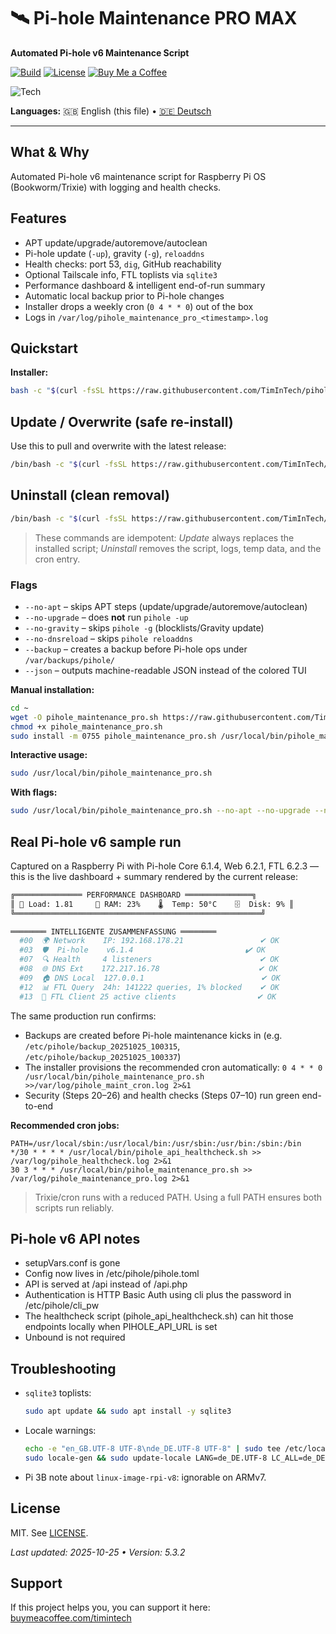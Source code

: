 # 🛰️ Pi-hole Maintenance PRO MAX
**Automated Pi-hole v6 Maintenance Script**

[![Build](https://img.shields.io/github/actions/workflow/status/TimInTech/pihole-maintenance-pro/ci-sanity.yml?branch=main)](https://github.com/TimInTech/pihole-maintenance-pro/actions)
[![License](https://img.shields.io/github/license/TimInTech/pihole-maintenance-pro)](LICENSE)
[![Buy Me a Coffee](https://img.shields.io/badge/Buy%20me%20a%20coffee-Donate-ffdd00?logo=buymeacoffee&logoColor=000&labelColor=fff)](https://buymeacoffee.com/timintech)

<img src="https://skillicons.dev/icons?i=bash,linux" alt="Tech" />

**Languages:** 🇬🇧 English (this file) • [🇩🇪 Deutsch](README.de.md)



---

## What & Why
Automated Pi-hole v6 maintenance script for Raspberry Pi OS (Bookworm/Trixie) with logging and health checks.

## Features
- APT update/upgrade/autoremove/autoclean  
- Pi-hole update (`-up`), gravity (`-g`), `reloaddns`  
- Health checks: port 53, `dig`, GitHub reachability  
- Optional Tailscale info, FTL toplists via `sqlite3`  
- Performance dashboard & intelligent end-of-run summary  
- Automatic local backup prior to Pi-hole changes  
- Installer drops a weekly cron (`0 4 * * 0`) out of the box  
- Logs in `/var/log/pihole_maintenance_pro_<timestamp>.log`

## Quickstart
**Installer:**
```bash
bash -c "$(curl -fsSL https://raw.githubusercontent.com/TimInTech/pihole-maintenance-pro/main/scripts/install.sh)"
```

<!-- UNINSTALL:BEGIN -->
## Update / Overwrite (safe re-install)

Use this to pull and overwrite with the latest release:
```bash
/bin/bash -c "$(curl -fsSL https://raw.githubusercontent.com/TimInTech/pihole-maintenance-pro/main/scripts/install.sh)"
```

## Uninstall (clean removal)
```bash
/bin/bash -c "$(curl -fsSL https://raw.githubusercontent.com/TimInTech/pihole-maintenance-pro/main/scripts/uninstall.sh)"
```

> These commands are idempotent: *Update* always replaces the installed script; *Uninstall* removes the script, logs, temp data, and the cron entry.
<!-- UNINSTALL:END -->

### Flags

- `--no-apt` – skips APT steps (update/upgrade/autoremove/autoclean)  
- `--no-upgrade` – does **not** run `pihole -up`  
- `--no-gravity` – skips `pihole -g` (blocklists/Gravity update)  
- `--no-dnsreload` – skips `pihole reloaddns`  
- `--backup` – creates a backup before Pi-hole ops under `/var/backups/pihole/`  
- `--json` – outputs machine-readable JSON instead of the colored TUI

**Manual installation:**

```bash
cd ~
wget -O pihole_maintenance_pro.sh https://raw.githubusercontent.com/TimInTech/pihole-maintenance-pro/main/pihole_maintenance_pro.sh
chmod +x pihole_maintenance_pro.sh
sudo install -m 0755 pihole_maintenance_pro.sh /usr/local/bin/pihole_maintenance_pro.sh
```

**Interactive usage:**

```bash
sudo /usr/local/bin/pihole_maintenance_pro.sh
```

**With flags:**

```bash
sudo /usr/local/bin/pihole_maintenance_pro.sh --no-apt --no-upgrade --no-gravity --no-dnsreload
```

## Real Pi-hole v6 sample run
Captured on a Raspberry Pi with Pi-hole Core 6.1.4, Web 6.2.1, FTL 6.2.3 — this is the live dashboard + summary rendered by the current release:

```bash
╔═══════════════ PERFORMANCE DASHBOARD ═══════════════╗
║ 🚀 Load: 1.81     💾 RAM: 23%    🌡  Temp: 50°C    🗄  Disk: 9% ║
╚═══════════════════════════════════════════════════════╝

════════ INTELLIGENTE ZUSAMMENFASSUNG ════════
  #00  🌍 Network    IP: 192.168.178.21                 ✔ OK
  #03  🛡  Pi-hole    v6.1.4                         ✔ OK
  #07  🔍 Health     4 listeners                        ✔ OK
  #08  🌐 DNS Ext    172.217.16.78                      ✔ OK
  #09  🏠 DNS Local  127.0.0.1                          ✔ OK
  #12  📊 FTL Query  24h: 141222 queries, 1% blocked    ✔ OK
  #13  👥 FTL Client 25 active clients                  ✔ OK
```

The same production run confirms:
- Backups are created before Pi-hole maintenance kicks in (e.g. `/etc/pihole/backup_20251025_100315`, `/etc/pihole/backup_20251025_100337`)
- The installer provisions the recommended cron automatically: `0 4 * * 0 /usr/local/bin/pihole_maintenance_pro.sh >>/var/log/pihole_maint_cron.log 2>&1`
- Security (Steps 20–26) and health checks (Steps 07–10) run green end-to-end

**Recommended cron jobs:**

```cron
PATH=/usr/local/sbin:/usr/local/bin:/usr/sbin:/usr/bin:/sbin:/bin
*/30 * * * * /usr/local/bin/pihole_api_healthcheck.sh >> /var/log/pihole_healthcheck.log 2>&1
30 3 * * * /usr/local/bin/pihole_maintenance_pro.sh >> /var/log/pihole_maintenance_pro.log 2>&1
```

> Trixie/cron runs with a reduced PATH. Using a full PATH ensures both scripts run reliably.

## Pi-hole v6 API notes

- setupVars.conf is gone
- Config now lives in /etc/pihole/pihole.toml
- API is served at /api instead of /api.php
- Authentication is HTTP Basic Auth using cli plus the password in /etc/pihole/cli_pw
- The healthcheck script (pihole_api_healthcheck.sh) can hit those endpoints locally when PIHOLE_API_URL is set
- Unbound is not required

## Troubleshooting

* `sqlite3` toplists:

  ```bash
  sudo apt update && sudo apt install -y sqlite3
  ```
* Locale warnings:

  ```bash
  echo -e "en_GB.UTF-8 UTF-8\nde_DE.UTF-8 UTF-8" | sudo tee /etc/locale.gen >/dev/null
  sudo locale-gen && sudo update-locale LANG=de_DE.UTF-8 LC_ALL=de_DE.UTF-8
  ```
* Pi 3B note about `linux-image-rpi-v8`: ignorable on ARMv7.

## License

MIT. See [LICENSE](LICENSE).

*Last updated: 2025-10-25 • Version: 5.3.2*

## Support
If this project helps you, you can support it here:
[buymeacoffee.com/timintech](https://buymeacoffee.com/timintech)

